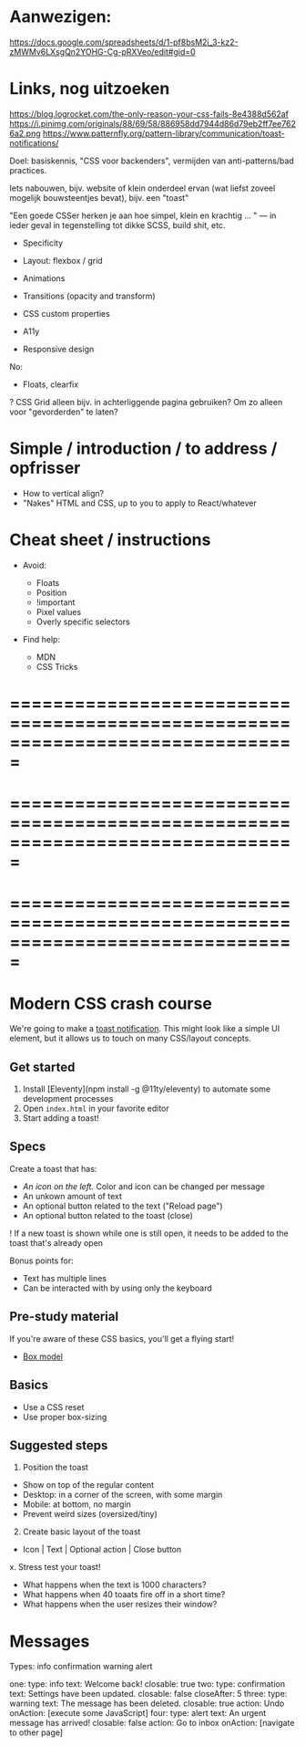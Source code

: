 # Aanwezigen:

https://docs.google.com/spreadsheets/d/1-pf8bsM2i_3-kz2-zMWMv6LXsgQn2YOHG-Cg-pRXVeo/edit#gid=0

# Links, nog uitzoeken

https://blog.logrocket.com/the-only-reason-your-css-fails-8e4388d562af
https://i.pinimg.com/originals/88/69/58/886958dd7944d86d79eb2ff7ee7626a2.png
https://www.patternfly.org/pattern-library/communication/toast-notifications/


Doel: basiskennis, "CSS voor backenders", vermijden van anti-patterns/bad practices.

Iets nabouwen, bijv. website of klein onderdeel ervan (wat liefst zoveel mogelijk bouwsteentjes bevat), bijv. een "toast"


"Een goede CSSer herken je aan hoe simpel, klein en krachtig ... " — in ieder geval in tegenstelling tot dikke SCSS, build shit, etc.


- Specificity

- Layout: flexbox / grid
- Animations
- Transitions (opacity and transform)
- CSS custom properties
- A11y
- Responsive design

No:
- Floats, clearfix

? CSS Grid alleen bijv. in achterliggende pagina gebruiken? Om zo alleen voor "gevorderden" te laten?

# Simple / introduction / to address / opfrisser
- How to vertical align?
- "Nakes" HTML and CSS, up to you to apply to React/whatever



# Cheat sheet / instructions

- Avoid:
  - Floats
  - Position
  - !important
  - Pixel values
  - Overly specific selectors

- Find help:
  - MDN
  - CSS Tricks




===============================================================================
===============================================================================
===============================================================================
===============================================================================
===============================================================================
===============================================================================


# Modern CSS crash course

We're going to make a [toast notification](https://www.patternfly.org/pattern-library/communication/toast-notifications/). This might look like a simple UI element, but it allows us to touch on many CSS/layout concepts.

## Get started

1. Install [Eleventy](npm install -g @11ty/eleventy) to automate some development processes
2. Open `index.html` in your favorite editor
3. Start adding a toast!

## Specs

Create a toast that has:

- *An icon on the left.* Color and icon can be changed per message
- An unkown amount of text
- An optional button related to the text ("Reload page")
- An optional button related to the toast (close)

! If a new toast is shown while one is still open, it needs to be added to the toast that's already open

Bonus points for:
- Text has multiple lines
- Can be interacted with by using only the keyboard

## Pre-study material

If you're aware of these CSS basics, you'll get a flying start!

- [Box model](https://developer.mozilla.org/en-US/docs/Web/CSS/CSS_Box_Model/Introduction_to_the_CSS_box_model)

## Basics

- Use a CSS reset
- Use proper box-sizing


## Suggested steps

1. Position the toast
  - Show on top of the regular content
  - Desktop: in a corner of the screen, with some margin
  - Mobile: at bottom, no margin
  - Prevent weird sizes (oversized/tiny)

2. Create basic layout of the toast
  - Icon | Text | Optional action | Close button

x. Stress test your toast!
  - What happens when the text is 1000 characters?
  - What happens when 40 toaats fire off in a short time?
  - What happens when the user resizes their window?






# Messages

Types:
  info
  confirmation
  warning
  alert

one:
  type: info
  text: Welcome back!
  closable: true
two:
  type: confirmation
  text: Settings have been updated.
  closable: false
  closeAfter: 5
three:
  type: warning
  text: The message has been deleted.
  closable: true
  action: Undo
  onAction: [execute some JavaScript]
four:
  type: alert
  text: An urgent message has arrived!
  closable: false
  action: Go to inbox
  onAction: [navigate to other page]
